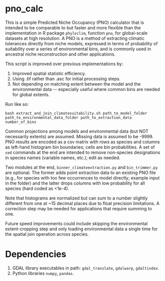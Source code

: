 # pno_calc
This is a simple Predicted Niche Occupancy (PNO) calculator that is intended to be comparable to but faster and more flexible than the implementation in R package `phyloclim`, function `pno`, for global-scale datasets at high resolution. A PNO is a method of extracting climatic tolerances directly from niche models, expressed in terms of probability of suitability over a series of environmental bins, and is commonly used in ancestral niche reconstruction and other applications.

This script is improved over previous implementations by:
1. Improved spatial statistic efficiency.
2. Using .tif rather than .asc for initial processing steps.
3. Not depending on matching extent between the model and the environmental data -- especially useful where common bins are needed for global extents.


Run like so:
```
bash extract_and_join_climatesuitability.sh path_to_model_folder path_to_environmental_data_folder path_to_extraction_data number_of_bins
```

Common projections among models and environmental data (but NOT necessarily extents) are assumed. Missing data is assumed to be -9999. PNO results are encoded as a csv matrix with rows as species and columns as left-hand histogram bin boundaries; cells are bin probabilities. A set of `sed` commands at the end are intended to remove non-species designations in species names (variable names, etc.); edit as needed.

Two modules at the end, `binner_climateextraction.py` and `bin_trimmer.py` are optional. The former adds point extraction data to an existing PNO file (e.g., for species with too few occurrences to model directly; example input in the folder) and the latter drops columns with low probability for all species (hard coded as <1e-4).

Note that histograms are normalized but can sum to a number slightly different from one at ~15 decimal places due to float precision limitations. A correction step may be needed for applications that require summing to one.

Future speed improvements could include skipping the environmental extent-cropping step and only loading environmental data a single time for the spatial join operation across species.

# Dependencies
1. GDAL library executables in path: `gdal_translate`, `gdalwarp`, `gdaltindex`.
2. Python libraries `numpy`, `pandas`.
